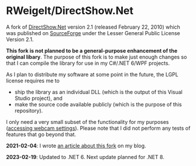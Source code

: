 # RWeigelt/DirectShow.Net

A fork of [DirectShow.Net](https://sourceforge.net/projects/directshownet/) version 2.1 (released February 22, 2010) which was published on [SourceForge](https://sourceforge.net/projects/directshownet/files/DirectShowNET/v2.1/) under the Lesser General Public License Version 2.1. 

**This fork is not planned to be a general-purpose enhancement of the original libary**. The purpose of this fork is to make just enough changes so that I can compile the library for use in my C#/.NET 6/WPF projects.

As I plan to distribute my software at some point in the future, the LGPL license requires me to 
* ship the library as an individual DLL (which is the output of this Visual Studio project), and
* make the source code available publicly (which is the purpose of this repository).

I only need a very small subset of the functionality for my purposes ([accessing webcam settings](https://weblogs.asp.net/rweigelt/how-to-access-webcam-properties-from-c)). Please note that I did not perform any tests of features that go beyond that.

**2021-02-04**: I wrote [an article about this fork](https://weblogs.asp.net/rweigelt/compiling-directshow-net-for-use-in-net-5) on my blog. 

**2023-02-19**: Updated to .NET 6. Next update planned for .NET 8.
